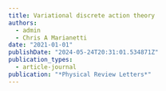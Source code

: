 ```yaml
---
title: Variational discrete action theory
authors:
  - admin
  - Chris A Marianetti
date: "2021-01-01"
publishDate: "2024-05-24T20:31:01.534871Z"
publication_types:
  - article-journal
publication: "*Physical Review Letters*"
---
```

